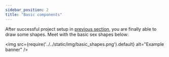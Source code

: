 ```yaml
---
sidebar_position: 2
title: "Basic components"
---
```


After successful project setup in [previous section](https://docusaurus.io/), you are finally able to draw some shapes.
Meet with the basic sex shapes below:

<img
  src={require('../../static/img/basic_shapes.png').default}
  alt="Example banner"
/>
